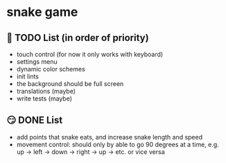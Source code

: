 # snake game

## 🥺 TODO List (in order of priority)
- touch control (for now it only works with keyboard)
- settings menu
- dynamic color schemes
- init lints
- the background should be full screen 
- translations (maybe)
- write tests (maybe)

## 😏 DONE List 
- add points that snake eats, and increase snake length and speed 
- movement control: should only by able to go 90 degrees at a time, e.g. up -> left -> down -> right -> up -> etc. or vice versa